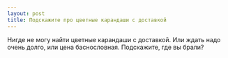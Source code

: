 ```yaml
---
layout: post 
title: Подскажите про цветные карандаши с доставкой 
--- 
```

Нигде не могу найти цветные карандаши с доставкой. Или ждать надо очень долго, или цена баснословная. Подскажите, где вы брали?